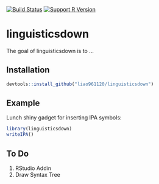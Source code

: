 <!-- README.md is generated from README.Rmd. Please edit that file -->
[![Build Status](https://travis-ci.org/liao961120/linguisticsdown.svg?branch=master)](https://travis-ci.org/liao961120/linguisticsdown) [![Support R Version](https://img.shields.io/badge/R-≥%203.4.0-blue.svg)](https://cran.r-project.org/)

linguisticsdown
===============

The goal of linguisticsdown is to ...

Installation
------------

``` r
devtools::install_github("liao961120/linguisticsdown")
```

Example
-------

Lunch shiny gadget for inserting IPA symbols:

``` r
library(linguisticsdown)
writeIPA()
```

To Do
-----

1.  RStudio Addin
2.  Draw Syntax Tree
